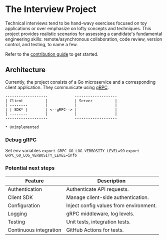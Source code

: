 # The Interview Project

Technical interviews tend to be hand-wavy exercises focused on toy applications or over emphasize on lofty concepts and techniques. This project provides realistic scenarios for assessing a candidate's fundamental engineering skills: remote/asynchronous collaboration, code review, version control, and testing, to name a few.

Refer to the [contribution guide](/CONTRIBUTING.md) to get started.

## Architecture

Currently, the project consists of a Go microservice and a corresponding client application. They communicate using [gRPC](https://grpc.io/).

```
-------------------            -------------------
| Client          |            | Server          |
| --------        |            |                 |
| | SDK* |        | <--gRPC--> |                 |
| --------        |            |                 |
-------------------            -------------------

* Unimplemented
```
### Debug gRPC
Set env variables
`export GRPC_GO_LOG_VERBOSITY_LEVEL=99`
`export GRPC_GO_LOG_VERBOSITY_LEVEL=info`

### Potential next steps

| Feature                | Description                            |
| ---------------------- | -------------------------------------- |
| Authentication         | Authenticate API requests.             |
| Client SDK             | Manage client-side authentication.     |
| Configuration          | Inject config values from environment. |
| Logging                | gRPC middleware, log levels.           |
| Testing                | Unit tests, integration tests.         |
| Continuous integration | GitHub Actions for tests.              |
